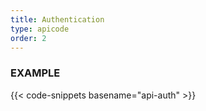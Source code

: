 ```yaml
---
title: Authentication
type: apicode
order: 2
---
```

### EXAMPLE
{{< code-snippets basename="api-auth" >}}